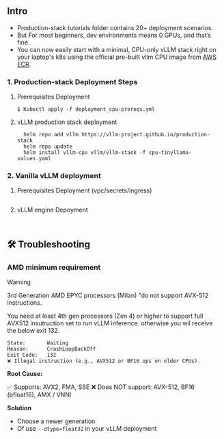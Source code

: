 ## Intro
- Production-stack tutorials folder contains 20+ deployment scenarios.
- But For most beginners, dev environments means 0 GPUs, and that’s fine.
- You can now easily start with a minimal, CPU-only vLLM stack right on your laptop's k8s using the official pre-built vllm CPU image from [AWS ECR](https://gallery.ecr.aws/q9t5s3a7/vllm-cpu-release-repo).

### 1. Production-stack Deployment Steps
1. Prerequisites Deployment
   ```nginx
   $ Kubectl apply -f deployment_cpu-prereqs.yml
   ```
2. vLLM production stack deployment
   ```nginx
     helm repo add vllm https://vllm-project.github.io/production-stack
     helm repo update
     helm install vllm-cpu vllm/vllm-stack -f cpu-tinyllama-values.yaml
   ```
### 2. Vanilla vLLM deployment
1. Prerequisites Deployment (vpc/secrets/ingress)
   ```nginx
   ```
3. vLLM engine Depoyment
   ```nginx
  
   ```
## 🛠️ Troubleshooting
### AMD minimum requirement
>[!warning]
> 3rd Generation AMD EPYC processors (Milan) "do not support AVX-512 instructions.

 You need at least 4th gen processors (Zen 4) or higher to support full AVX512 insutruction set to run vLLM inference.
 otherwise you wil receive the below exit 132. 
 ```
 State:       Waiting
 Reason:      CrashLoopBackOff
 Exit Code:   132
❌ Illegal instruction (e.g., AVX512 or BF16 ops on older CPUs).
 ```
**Root Cause:**

✅ Supports: AVX2, FMA, SSE
❌ Does NOT support: AVX-512, BF16 (bfloat16), AMX / VNNI

**Solution**
- Choose a newer generation
- Of use `--dtype=float32` in your vLLM deployment
